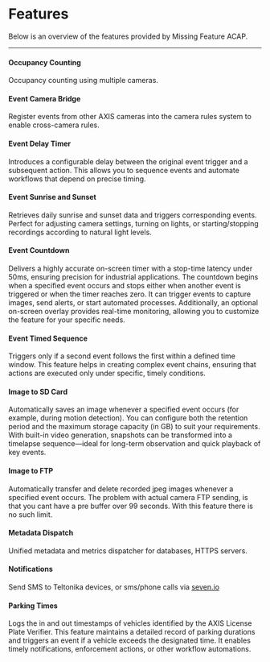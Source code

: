 # Features

Below is an overview of the features provided by Missing Feature ACAP. 

---

#### Occupancy Counting

Occupancy counting using multiple cameras.

#### Event Camera Bridge

Register events from other AXIS cameras into the camera rules system to enable cross-camera rules.

#### Event Delay Timer

Introduces a configurable delay between the original event trigger and a subsequent action. This allows you to sequence events and automate workflows that depend on precise timing.

#### Event Sunrise and Sunset

Retrieves daily sunrise and sunset data and triggers corresponding events. Perfect for adjusting camera settings, turning on lights, or starting/stopping recordings according to natural light levels.

#### Event Countdown

Delivers a highly accurate on-screen timer with a stop-time latency under 50ms, ensuring precision for industrial applications. The countdown begins when a specified event occurs and stops either when another event is triggered or when the timer reaches zero. It can trigger events to capture images, send alerts, or start automated processes. Additionally, an optional on-screen overlay provides real-time monitoring, allowing you to customize the feature for your specific needs.

#### Event Timed Sequence

Triggers only if a second event follows the first within a defined time window. This feature helps in creating complex event chains, ensuring that actions are executed only under specific, timely conditions.

#### Image to SD Card

Automatically saves an image whenever a specified event occurs (for example, during motion detection). You can configure both the retention period and the maximum storage capacity (in GB) to suit your requirements. With built-in video generation, snapshots can be transformed into a timelapse sequence—ideal for long-term observation and quick playback of key events.

#### Image to FTP

Automatically transfer and delete recorded jpeg images whenever a specified event occurs.
The problem with actual camera FTP sending, is that you cant have a pre buffer over 99 seconds. With this feature there is no such limit.

#### Metadata Dispatch

Unified metadata and metrics dispatcher for databases, HTTPS servers.

#### Notifications 

Send SMS to Teltonika devices, or sms/phone calls via [seven.io](https://seven.io/)

#### Parking Times

Logs the in and out timestamps of vehicles identified by the AXIS License Plate Verifier. This feature maintains a detailed record of parking durations and triggers an event if a vehicle exceeds the designated time. It enables timely notifications, enforcement actions, or other workflow automations.


